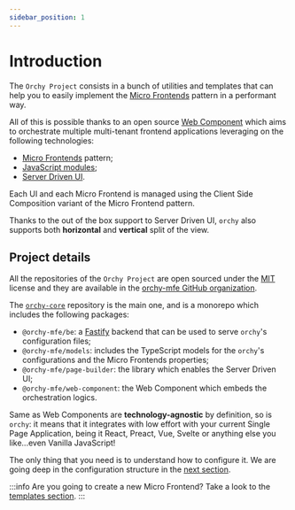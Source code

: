 ```yaml
---
sidebar_position: 1
---
```


# Introduction

The `Orchy Project` consists in a bunch of utilities and templates that can help you to easily implement the [Micro Frontends](https://micro-frontends.org/) pattern in a performant way.

All of this is possible thanks to an open source [Web Component](https://developer.mozilla.org/en-US/docs/Web/Web_Components) which aims to orchestrate multiple multi-tenant frontend applications leveraging on the following technologies:

- [Micro Frontends](https://micro-frontends.org/) pattern;
- [JavaScript modules](https://developer.mozilla.org/en-US/docs/Web/JavaScript/Guide/Modules);
- [Server Driven UI](https://www.judo.app/blog/server-driven-ui/).

Each UI and each Micro Frontend is managed using the Client Side Composition variant of the Micro Frontend pattern.

Thanks to the out of the box support to Server Driven UI, `orchy` also supports both **horizontal** and **vertical** split of the view.

## Project details

All the repositories of the `Orchy Project` are open sourced under the [MIT](https://opensource.org/licenses/MIT) license and they are available in the [orchy-mfe GitHub organization](https://github.com/orchy-mfe).

The [`orchy-core`](https://github.com/orchy-mfe/orchy-core) repository is the main one, and is a monorepo which includes the following packages:
- `@orchy-mfe/be`: a [Fastify](https://www.fastify.io/) backend that can be used to serve `orchy`'s configuration files;
- `@orchy-mfe/models`: includes the TypeScript models for the `orchy`'s configurations and the Micro Frontends properties;
- `@orchy-mfe/page-builder`: the library which enables the Server Driven UI;
- `@orchy-mfe/web-component`: the Web Component which embeds the orchestration logics.

Same as Web Components are **technology-agnostic** by definition, so is `orchy`: it means that it integrates with low effort with your current Single Page Application, being it React, Preact, Vue, Svelte or anything else you like...even Vanilla JavaScript!

The only thing that you need is to understand how to configure it. We are going deep in the configuration structure in the [next section](./wc-configuration/wc-configuration.md).

:::info
Are you going to create a new Micro Frontend? Take a look to the [templates section](../templates/templates.md).
:::
